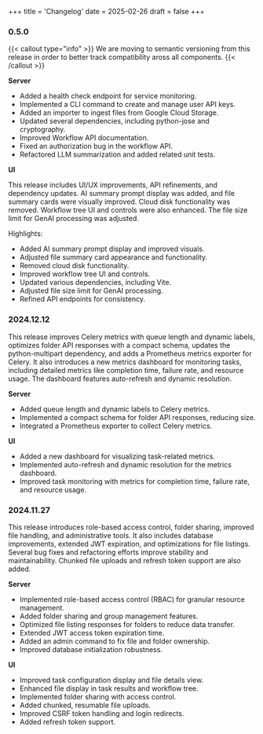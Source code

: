 +++
title = 'Changelog'
date = 2025-02-26
draft = false
+++

### 0.5.0

{{< callout type="info" >}}
We are moving to semantic versioning from this release in order to better track compatibility aross all components.
{{< /callout >}}

**Server**

- Added a health check endpoint for service monitoring.
- Implemented a CLI command to create and manage user API keys.
- Added an importer to ingest files from Google Cloud Storage.
- Updated several dependencies, including python-jose and cryptography.
- Improved Workflow API documentation.
- Fixed an authorization bug in the workflow API.
- Refactored LLM summarization and added related unit tests.

**UI**

This release includes UI/UX improvements, API refinements, and dependency updates. AI summary prompt display was added, and file summary cards were visually improved. Cloud disk functionality was removed. Workflow tree UI and controls were also enhanced. The file size limit for GenAI processing was adjusted.

Highlights:

- Added AI summary prompt display and improved visuals.
- Adjusted file summary card appearance and functionality.
- Removed cloud disk functionality.
- Improved workflow tree UI and controls.
- Updated various dependencies, including Vite.
- Adjusted file size limit for GenAI processing.
- Refined API endpoints for consistency.

### 2024.12.12

This release improves Celery metrics with queue length and dynamic labels, optimizes folder API responses with a compact schema, updates the python-multipart dependency, and adds a Prometheus metrics exporter for Celery. It also introduces a new metrics dashboard for monitoring tasks, including detailed metrics like completion time, failure rate, and resource usage. The dashboard features auto-refresh and dynamic resolution.

**Server**

- Added queue length and dynamic labels to Celery metrics.
- Implemented a compact schema for folder API responses, reducing size.
- Integrated a Prometheus exporter to collect Celery metrics.

**UI**

- Added a new dashboard for visualizing task-related metrics.
- Implemented auto-refresh and dynamic resolution for the metrics dashboard.
- Improved task monitoring with metrics for completion time, failure rate, and resource usage.

### 2024.11.27

This release introduces role-based access control, folder sharing, improved file handling, and administrative tools. It also includes database improvements, extended JWT expiration, and optimizations for file listings. Several bug fixes and refactoring efforts improve stability and maintainability. Chunked file uploads and refresh token support are also added.

**Server**

- Implemented role-based access control (RBAC) for granular resource management.
- Added folder sharing and group management features.
- Optimized file listing responses for folders to reduce data transfer.
- Extended JWT access token expiration time.
- Added an admin command to fix file and folder ownership.
- Improved database initialization robustness.

**UI**

- Improved task configuration display and file details view.
- Enhanced file display in task results and workflow tree.
- Implemented folder sharing with access control.
- Added chunked, resumable file uploads.
- Improved CSRF token handling and login redirects.
- Added refresh token support.
